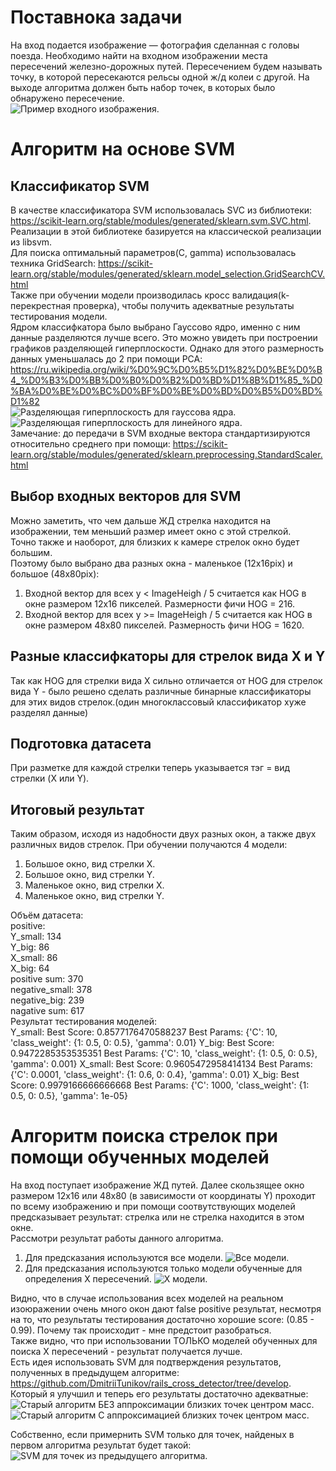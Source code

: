 # Поставнока задачи  
На вход подается изображение — фотография сделанная с головы поезда. 
Необходимо найти на входном изображении места пересечений железно-дорожных путей. Пересечением будем называть точку, в которой пересекаются рельсы одной ж/д колеи с другой.
На выходе алгоритма должен быть набор точек, в которых было обнаружено пересечение.  
![Пример входного изображения](for_readme/example.jpg).  

# Алгоритм на основе SVM  

## Классификатор SVM    
В качестве классификатора SVM использовалась SVC из библиотеки: https://scikit-learn.org/stable/modules/generated/sklearn.svm.SVC.html.  
Реализации в этой библиотеке базируется на классической реализации из libsvm.  
Для поиска оптимальный параметров(C, gamma) использовалась техника GridSearch: https://scikit-learn.org/stable/modules/generated/sklearn.model_selection.GridSearchCV.html  
Также при обучении модели производилась кросс валидация(k-перекрестная проверка), чтобы получить адекватные результаты тестирования модели.  
Ядром классифкатора было выбрано Гауссово ядро, именно с ним данные разделяются лучше всего.
Это можно увидеть при построении графиков разделяющей гиперплоскости. Однако для этого размерность данных уменьшалась до 2 при помощи PCA: https://ru.wikipedia.org/wiki/%D0%9C%D0%B5%D1%82%D0%BE%D0%B4_%D0%B3%D0%BB%D0%B0%D0%B2%D0%BD%D1%8B%D1%85_%D0%BA%D0%BE%D0%BC%D0%BF%D0%BE%D0%BD%D0%B5%D0%BD%D1%82  
![Разделяющая гиперплоскость для гауссова ядра](for_readme/gaus.jpg).  
![Разделяющая гиперплоскость для линейного ядра](for_readme/linear.jpg).  
Замечание: до передачи в SVM входные вектора стандартизируются относительно среднего при помощи: https://scikit-learn.org/stable/modules/generated/sklearn.preprocessing.StandardScaler.html  

## Выбор входных векторов для SVM  
Можно заметить, что чем дальше ЖД стрелка находится на изображении, тем меньший размер имеет окно с этой стрелкой.  
Точно также и наоборот, для близких к камере стрелок окно будет большим.  
Поэтому было выбрано два разных окна - маленькое (12x16pix) и большое (48x80pix):   
1. Входной вектор для всех y < ImageHeigh / 5 считается как HOG в окне размером 12x16 пикселей. Размерности фичи HOG = 216.  
2. Входной вектор для всех y >= ImageHeigh / 5 считается как HOG в окне размером 48x80 пикселей. Размерность фичи HOG = 1620.  

## Разные классифкаторы для стрелок вида X и Y  
Так как HOG для стрелки вида X сильно отличается от HOG для стрелок вида Y - 
было решено сделать различные бинарные классификаторы для этих видов стрелок.(один многоклассовый классификатор хуже разделял данные)  

## Подготовка датасета  
При разметке для каждой стрелки теперь указывается тэг = вид стрелки (X или Y).  

## Итоговый результат  
Таким образом, исходя из надобности двух разных окон, а также двух различных видов стрелок. 
При обучении получаются 4 модели:  
1. Большое окно, вид стрелки Х.  
2. Большое окно, вид стрелки Y.  
3. Маленькое окно, вид стрелки Х.  
4. Маленькое окно, вид стрелки Y.  

Объём датасета:  
positive:  
Y_small: 134  
Y_big: 86  
X_small: 86  
X_big: 64  
positive sum: 370  
negative_small: 378  
negative_big: 239  
nagative sum: 617  
Результат тестирования моделей:  
Y_small:
Best Score:  0.8577176470588237
Best Params:  {'C': 10, 'class_weight': {1: 0.5, 0: 0.5}, 'gamma': 0.01}
Y_big:
Best Score:  0.9472285353535351
Best Params:  {'C': 10, 'class_weight': {1: 0.5, 0: 0.5}, 'gamma': 0.001}
X_small:
Best Score:  0.9605472958414134
Best Params:  {'C': 0.0001, 'class_weight': {1: 0.6, 0: 0.4}, 'gamma': 0.01}
X_big:
Best Score:  0.9979166666666668
Best Params:  {'C': 1000, 'class_weight': {1: 0.5, 0: 0.5}, 'gamma': 1e-05}

# Алгоритм поиска стрелок при помощи обученных моделей  
На вход поступает изображение ЖД путей. Далее скользящее окно размером 12x16 или 48x80 (в зависимости от координаты Y) 
проходит по всему изображению и при помощи соотвутствующих моделей предсказывает результат: стрелка или не стрелка находится 
в этом окне.  
Рассмотри результат работы данного алгоритма.  
1. Для предсказания используются все модели.
![Все модели](for_readme/res_all_models.png).  
2. Для предсказания используются только модели обученные для определения Х пересечений.
![Х модели](for_readme/res_all_models.png).  

Видно, что в случае использования всех моделей на реальном изоюражении очень много окон дают false positive результат, 
несмотря на то, что результаты тестирования достаточно хорошие score: (0.85 - 0.99). Почему так происходит - мне предстоит разобраться.  
Также видно, что при использовании ТОЛЬКО моделей обученных для поиска Х пересечений - результат получается лучше.  
Есть идея использовать SVM для подтверждения результатов, полученных в предыдущем алгоритме: https://github.com/DmitriiTunikov/rails_cross_detector/tree/develop.  
Который я улучшил и теперь его результаты достаточно адекватные:  
![Старый алгоритм БЕЗ аппроксимации близких точек центром масс](for_readme/old_res_unpack.png).  
![Старый алгоритм С аппроксимацией близких точек центром масс](for_readme/old_algo_res.png).  

Собственно, если примернить SVM только для точек, найденых в первом алгоритма результат будет такой:  
![SVM для точек из предыдущего алгоритма](for_readme/svm_on_unpack.png).  





